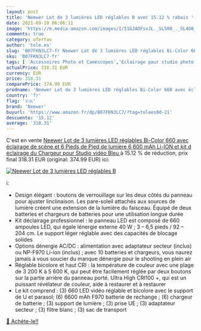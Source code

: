 ```yaml
---
layout: post
title: 'Neewer Lot de 3 lumières LED réglables B avec 15.12 % rabais '
date: 2021-09-10 06:06:11
image: 'https://m.media-amazon.com/images/I/51GJAOFsvJL._SL500_._SL400_.jpg'
comments: true
category: ofertas
author: 'tole.es'
slug: 'B07FKN3LC7-fr Neewer Lot de 3 lumières LED réglables Bi-Color 660 avec...'
sku: 'B07FKN3LC7-fr'
tags: [ 'Accessoires Photo et Caméscopes','Eclairage pour studio photo','High-Tech','Photo et caméscopes','Projecteurs pour studio photo','Studio photo et éclairage','neewer', ]
actualPrice: 318.31 EUR
currency: EUR
price: 318.31
comparePrice: 374.99 EUR
prodname: 'Neewer Lot de 3 lumières LED réglables Bi-Color 660 avec éclairage de scène et 6 Pieds de Pied de lumière 6 600 mAh Li-ION et kit d éclairage du Chargeur pour Studio vidéo  Bleu '
country: 'fr'
flag: '🇫🇷'
brand: 'Neewer'
buyurl: 'https://www.amazon.fr/dp/B07FKN3LC7/?tag=tolees0d-21'
descuento: '15.12'
average: '318.31'
---
```


C'est en vente [Neewer Lot de 3 lumières LED réglables Bi-Color 660 avec éclairage de scène et 6 Pieds de Pied de lumière 6 600 mAh Li-ION et kit d éclairage du Chargeur pour Studio vidéo  Bleu ](https://www.amazon.fr/dp/B07FKN3LC7/?tag=tolees0d-21)  à  15.12 % de réduction, prix final  318.31 EUR (original: 374.99 EUR) ici:

[![Neewer Lot de 3 lumières LED réglables B](https://m.media-amazon.com/images/I/51GJAOFsvJL._SL500_._SL400_.jpg)](https://www.amazon.fr/dp/B07FKN3LC7/?tag=tolees0d-21)

ℹ️:

- Design élégant : boutons de verrouillage sur les deux côtés du panneau pour ajuster linclinaison. Les pare-soleil attachés aux sources de lumière créent une extension de la lumière du faisceau. Équipé de deux batteries et chargeurs de batteries pour une utilisation longue durée
- Kit déclairage professionnel : le panneau LED est composé de 660 ampoules LED, qui égale lénergie externe 40 W ; 3 – 6,5 pieds / 92 – 204 cm. Le support léger réglable avec des capacités de blocage solides
- Options dénergie AC/DC : alimentation avec adaptateur secteur (inclus) ou NP-F970 Li-ion (inclus) ; avec 10 batteries et chargeurs, vous naurez jamais à vous soucier du manque dénergie pour le shooting en plein air
- Réglable bicolore et haut CRI : la température de couleur avec une plage de 3 200 K à 5 600 K, qui peut être facilement réglée par deux boutons sur la partie arrière du panneau porté. Ultra High CRI100 +, qui est un puissant révélateur de couleur, aide à restaurer et à restaurer
- Le kit comprend : (3) 660 LED vidéo réglable et bicolore avec le support de U et parasol; (6) 6600 mAh F970 batterie de rechange ; (6) chargeur de batterie ; (3) support de lumière ; (3) prise UE ; (3) adaptateur secteur ; (3) filtre blanc ; (3) sac de transport

[🛒 Achète-le!!](https://www.amazon.fr/dp/B07FKN3LC7/?tag=tolees0d-21)
